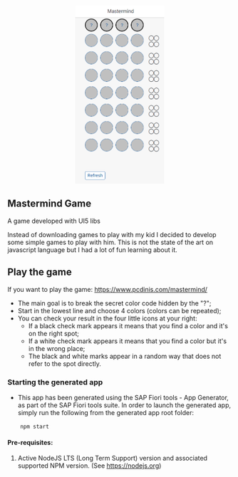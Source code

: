 <p align="center">
<img src="webapp\images\GameScreenShot.png" width="200px" height="400px"/>
</p>

## Mastermind Game

A game developed with UI5 libs

Instead of downloading games to play with my kid I decided to develop some simple games to play with him. This is not the state of the art on javascript language but I had a lot of fun learning about it.

## Play the game

If you want to play the game: https://www.pcdinis.com/mastermind/

- The main goal is to break the secret color code hidden by the "?";
- Start in the lowest line and choose 4 colors (colors can be repeated);
- You can check your result in the four little icons at your right:
  - If a black check mark appears it means that you find a color and it's on the right spot;
  - If a white check mark appears it means that you find a color but it's in the wrong place;
  - The black and white marks appear in a random way that does not refer to the spot directly.

### Starting the generated app

-   This app has been generated using the SAP Fiori tools - App Generator, as part of the SAP Fiori tools suite.  In order to launch the generated app, simply run the following from the generated app root folder:

```
    npm start
```

#### Pre-requisites:

1. Active NodeJS LTS (Long Term Support) version and associated supported NPM version.  (See https://nodejs.org)


